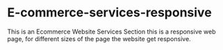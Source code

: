 # E-commerce-services-responsive
 This is an Ecommerce Website Services Section  this is a responsive web page, for different sizes of the page the website get responsive.
